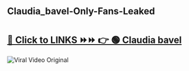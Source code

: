 
 ## Claudia_bavel-Only-Fans-Leaked

# <h2><a href="https://clipsfans.com/Claudia_bavel&ref=git">🔗 Click to LINKS ⏩⏩ 👉 🟢 Claudia bavel </a></h2>

<a href="https://clipsfans.com/Claudia_bavel&ref=git" rel="nofollow" data-target="animated-image.originalLink"><img src="https://i.ibb.co.com/xMMVF88/686577567.gif" alt="Viral Video Original" style="max-width: 100%; display: inline-block;" data-target="animated-image.originalImage"></a>
